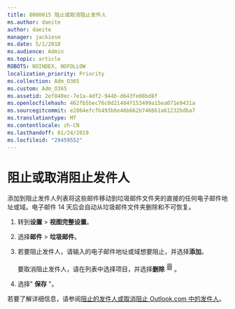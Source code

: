 ```yaml
---
title: 8000015 阻止或取消阻止发件人
ms.author: daeite
author: daeite
manager: jackiesm
ms.date: 5/1/2018
ms.audience: Admin
ms.topic: article
ROBOTS: NOINDEX, NOFOLLOW
localization_priority: Priority
ms.collection: Adm_O365
ms.custom: Adm_O365
ms.assetid: 2ef840ec-7e1a-4df2-944b-d643fe08bd8f
ms.openlocfilehash: 462fb5bec76c0d21404f153499a15ea071e9431a
ms.sourcegitcommit: e2864efcfb493b6e46b662b746661a61232bdba7
ms.translationtype: MT
ms.contentlocale: zh-CN
ms.lasthandoff: 01/24/2019
ms.locfileid: "29459552"
---
```

# <a name="block-or-unblock-senders"></a>阻止或取消阻止发件人

添加到阻止发件人列表将这些邮件移动到垃圾邮件文件夹的直接的任何电子邮件地址或域。电子邮件 14 天后会自动从垃圾邮件文件夹删除和不可恢复。
  
1. 转到**设置** \> **视图完整设置**。 
    
2. 选择**邮件** \> **垃圾邮件**。 
    
3. 若要阻止发件人，请输入的电子邮件地址或域想要阻止，并选择**添加**。 
    
    要取消阻止发件人，请在列表中选择项目，并选择**删除**![删除](media/deb47846-8483-4f9d-813a-fc8fe288b583.png)。
    
4. 选择" **保存** "。 
    
若要了解详细信息，请参阅[阻止的发件人或取消阻止 Outlook.com 中的发件人](https://go.microsoft.com/fwlink/p/?linkid=873133)。
  

